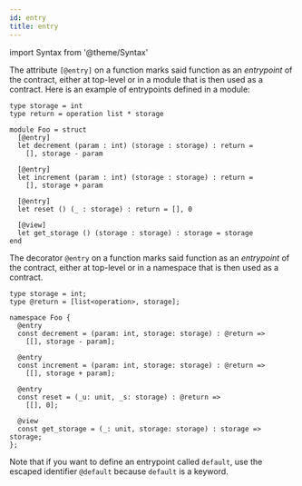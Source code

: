 ```yaml
---
id: entry
title: entry
---
```


import Syntax from '@theme/Syntax'

<Syntax syntax="cameligo">

The attribute `[@entry]` on a function marks said function as an
*entrypoint* of the contract, either at top-level or in a module that
is then used as a contract. Here is an example of entrypoints defined
in a module:

```cameligo group=entry
type storage = int
type return = operation list * storage

module Foo = struct
  [@entry]
  let decrement (param : int) (storage : storage) : return =
    [], storage - param

  [@entry]
  let increment (param : int) (storage : storage) : return =
    [], storage + param

  [@entry]
  let reset () (_ : storage) : return = [], 0

  [@view]
  let get_storage () (storage : storage) : storage = storage
end
```

</Syntax>

<Syntax syntax="jsligo">

The decorator `@entry` on a function marks said function as an
*entrypoint* of the contract, either at top-level or in a namespace
that is then used as a contract.

```jsligo group=entry
type storage = int;
type @return = [list<operation>, storage];

namespace Foo {
  @entry
  const decrement = (param: int, storage: storage) : @return =>
    [[], storage - param];

  @entry
  const increment = (param: int, storage: storage) : @return =>
    [[], storage + param];

  @entry
  const reset = (_u: unit, _s: storage) : @return =>
    [[], 0];

  @view
  const get_storage = (_: unit, storage: storage) : storage => storage;
};
```

Note that if you want to define an entrypoint called `default`, use
the escaped identifier `@default` because `default` is a keyword.

</Syntax>
